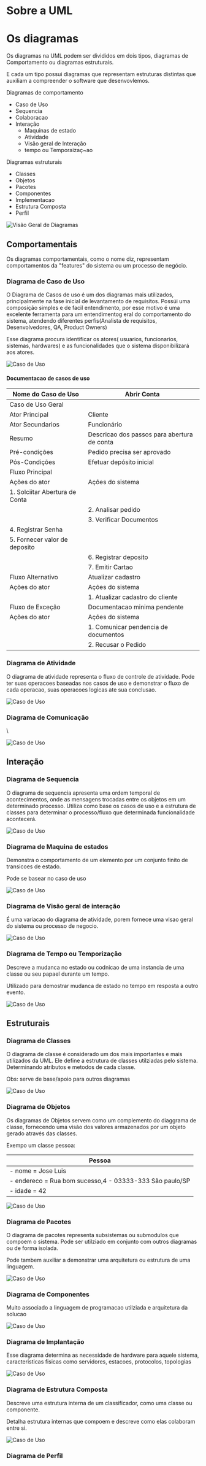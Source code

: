 # Sobre a UML


# Os diagramas

Os diagramas na UML podem ser divididos em dois tipos, diagramas de Comportamento ou diagramas estruturais.

E cada um tipo possui diagramas que representam estruturas distintas que auxiliam a compreender o software que desenvovlemos.

Diagramas de comportamento
- Caso de Uso
- Sequencia
- Colaboracao
- Interação
    - Maquinas de estado
    - Atividade
    - Visão geral de Interação
    - tempo ou Temporaizaç~ao

Diagramas estruturais
- Classes
- Objetos
- Pacotes
- Componentes
- Implementacao
- Estrutura Composta
- Perfil

![Visão Geral de Diagramas](images/geral_diagramas.png "Visão Geral Diagramas")

## Comportamentais

Os diagramas comportamentais, como o nome diz, representam comportamentos da "features" do sistema ou um processo de negócio. 

### Diagrama de Caso de Uso

O Diagrama de Casos de uso é um dos diagramas mais utilizados, principalmente na fase inicial de levantamento de requisitos. Possúi uma composição simples e de facil entendimento, por esse motivo é uma excelente ferramenta para um entendimentog eral do comportamento do sistema, atendendo diferentes perfis(Analista de requisitos, Desenvolvedores, QA, Product Owners)

Esse diagrama procura identificar os atores( usuarios, funcionarios, sistemas, hardwares) e as funcionalidades que o sistema disponibilizará aos atores. 

![Caso de Uso](images/usecase/bank_usecase.png "Caso de Uso")


#### Documentacao de casos de uso

|Nome do Caso de Uso | Abrir Conta|
|---|---|
|Caso de Uso Geral||
|Ator Principal|Cliente|
|Ator Secundarios|Funcionário|
|Resumo|Descricao dos passos para abertura de conta|
|Pré-condições|Pedido precisa ser aprovado|
|Pós-Condições|Efetuar depósito inicial|
|Fluxo Principal||
|Ações do ator|Ações do sistema|
|1. Solciitar Abertura de Conta||
||2. Analisar pedido|
||3. Verificar Documentos|
|4. Registrar Senha||
|5. Fornecer valor de deposito||
||6. Registrar deposito|
||7. Emitir Cartao|
|Fluxo Alternativo|Atualizar cadastro|
|Ações do ator|Ações do sistema|
||1. Atualizar cadastro do cliente|
|Fluxo de Exceção|Documentacao minima pendente|
|Ações do ator|Ações do sistema|
||1. Comunicar pendencia de documentos|
||2. Recusar o Pedido|

### Diagrama de Atividade
O diagrama de atividade representa o fluxo de controle de atividade. 
Pode ter suas operacoes baseadas nos casos de uso e demonstrar o fluxo de cada operacao, suas operacoes logicas ate sua conclusao.


![Caso de Uso](images/object/object.png "Caso de Uso")

### Diagrama de Comunicação
\

![Caso de Uso](images/object/object.png "Caso de Uso")


## Interação

### Diagrama de Sequencia
O diagrama de sequencia apresenta uma ordem temporal de acontecimentos, onde as mensagens trocadas entre os objetos em um determinado processo. Utiliza como base os casos de uso e a estrutura de classes para determinar o processo/fluxo que determinada funcionalidade acontecerá.

![Caso de Uso](images/object/object.png "Caso de Uso")
### Diagrama de Maquina de estados

Demonstra o comportamento de um elemento por um conjunto finito de transicoes de estado. 

Pode se basear no caso de uso 

![Caso de Uso](images/object/object.png "Caso de Uso")

### Diagrama de Visão geral de interação
É uma variacao do diagrama de atividade, porem fornece uma visao geral do sistema ou processo de negocio. 



![Caso de Uso](images/object/object.png "Caso de Uso")

### Diagrama de Tempo ou Temporização
Descreve a mudanca no estado ou codnicao de uma instancia de uma classe ou seu papael durante um tempo. 

Utilizado para demostrar mudanca de estado no tempo em resposta a outro evento. 

![Caso de Uso](images/object/object.png "Caso de Uso")

## Estruturais

### Diagrama de Classes
O diagrama de classe é considerado um dos mais importantes e mais utilizados da UML. 
Ele define a estrutura de classes utilziadas pelo sistema. Determinando atributos e metodos de cada classe. 

Obs: serve de base/apoio para outros diagramas

![Caso de Uso](images/class/class.png "Caso de Uso")


### Diagrama de Objetos
Os diagramas de Objetos servem como um complemento do diaggrama de classe, fornecendo uma visão dos valores armazenados por um objeto gerado através das classes. 

Exempo um classe pessoa:

|Pessoa|
|---|
|- nome = Jose Luis|
|- endereco = Rua bom sucesso,4 - 03333-333 São paulo/SP|
|- idade = 42|

![Caso de Uso](images/object/object.png "Caso de Uso")

### Diagrama de Pacotes
O diagrama de pacotes representa subsistemas ou submodulos que compoem o sistema.
Pode ser utilziado em conjunto com outros diagramas ou de forma isolada. 

Pode tambem auxiliar a demonstrar uma arquitetura ou estrutura de uma linguagem. 

![Caso de Uso](images/object/object.png "Caso de Uso")

### Diagrama de Componentes
Muito associado a linguagem de programacao utilziada e arquitetura da solucao

![Caso de Uso](images/object/object.png "Caso de Uso")

### Diagrama de Implantação
Esse diagrama determina as necessidade de hardware para aquele sistema, caracteristicas fisicas  como servidores, estacoes, protocolos, topologias

![Caso de Uso](images/object/object.png "Caso de Uso")

### Diagrama de Estrutura Composta
Descreve uma estrutura interna de um classificador, como uma classe ou componente. 

Detalha estrutura internas que compoem e descreve como elas colaboram entre si. 

![Caso de Uso](images/object/object.png "Caso de Uso")
### Diagrama de Perfil